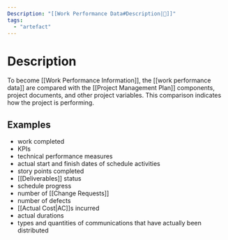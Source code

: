 ```yaml
---
Description: "[[Work Performance Data#Description|📝]]"
tags:
  - "artefact"
---
```

# Description
To become [[Work Performance Information]], the [[work performance data]] are compared with the [[Project Management Plan]] components, project documents, and other project variables. This comparison indicates how the project is performing.
## Examples
- work completed
- KPIs
- technical performance measures
- actual start and finish dates of schedule activities
- story points completed
- [[Deliverables]] status
- schedule progress
- number of [[Change Requests]]
- number of defects
- [[Actual Cost|AC]]s incurred
- actual durations
- types and quantities of communications that have actually been distributed
